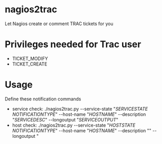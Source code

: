 nagios2trac
===========

Let Nagios create or comment TRAC tickets for you


Privileges needed for Trac user
==============================
* TICKET\_MODIFY
* TICKET\_CREATE


Usage
=====
Define these notification commands
* service check:
    ./nagios2trac.py --service-state "$SERVICESTATE$ $NOTIFICATIONTYPE$" --host-name "$HOSTNAME$" --description "$SERVICEDESC$" --longoutput "$SERVICEOUTPUT$"
* host check:
    ./nagios2trac.py --service-state "$HOSTSTATE$ $NOTIFICATIONTYPE$" --host-name "$HOSTNAME$" --description "" --longoutput "